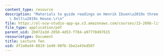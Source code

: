 ```yaml
---
content_type: resource
description: "Materials to guide readings on Henrik Ibsen\u2019s three-act play, A\
  \ Doll\u2019s House.\r\n"
file: https://ol-ocw-studio-app-qa.s3.amazonaws.com/courses/15-269b-literature-ethics-and-authority-fall-2002/df2a0ad488191e4098fb1be2a43ed507_lecture10.pdf
file_type: application/pdf
parent_uid: 2b072a3d-2858-4d53-f784-a97770497615
resourcetype: Document
title: Lecture Ten
uid: df2a0ad4-8819-1e40-98fb-1be2a43ed507
---
```

